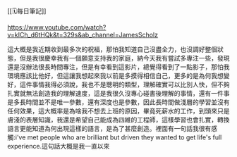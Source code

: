 [[🗓️每日筆記]]

https://www.youtube.com/watch?v=kICh_d6tHQk&t=329s&ab_channel=JamesScholz

這大概是我近期收到最多次的祝福，那怕我知道自己沒盡全力，也沒調好整個狀態，但是我很慶幸我有一個願意支持我的家庭，納今天我有嘗試多專注一些，發現還是沒辦法很長時間專注，但是有幸看到這影片，總覺得看到了一點影子，那怕我環境應該比他好，但這讓我想起來我以前是多摸得相信自己，更多的是為何我想變好，這件事情我得必須說，我也不是聰明的類型，理解確實可以比別人快，但不夠扎實就無法創造我的理解速度，這是我很久沒專心碰書後理解的事情，還有一件事是多長時間並不是唯一參數，還有深度也是參數，因此長時間做淺層的學習並沒有任何效果，這大概率是為啥我不想去上班的原因，畢竟死薪水的工作，到頭來只是膚淺的表層知識，我還是希望自己能成為四維的工程師，這樣學習也會扎實，轉換語言更能知道為何出現這樣的語言，是為了甚麼創造。裡面有一句話我很有感觸:i've met people who are brilliant but driven they wanted to get life's full experience.這句話大概是我一直以來